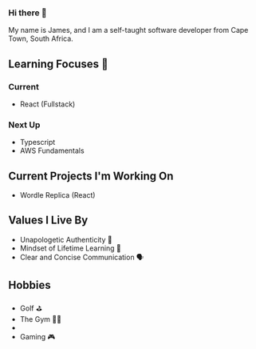 ### Hi there 👋

My name is James, and I am a self-taught software developer from Cape Town, South Africa.

## Learning Focuses 🧠
### Current
- React (Fullstack)

### Next Up
- Typescript
- AWS Fundamentals

## Current Projects I'm Working On
- Wordle Replica (React)

## Values I Live By
- Unapologetic Authenticity 💯
- Mindset of Lifetime Learning 🧠
- Clear and Concise Communication 🗣️

##  Hobbies
- Golf ⛳️
- The Gym 🏋🏻
-
- Gaming 🎮

<!--
**james-conacher/james-conacher** is a ✨ _special_ ✨ repository because its `README.md` (this file) appears on your GitHub profile.

Here are some ideas to get you started:

- 🔭 I’m currently working on ...
- 🌱 I’m currently learning ...
- 👯 I’m looking to collaborate on ...
- 🤔 I’m looking for help with ...
- 💬 Ask me about ...
- 📫 How to reach me: ...
- 😄 Pronouns: ...
- ⚡ Fun fact: ...
-->
